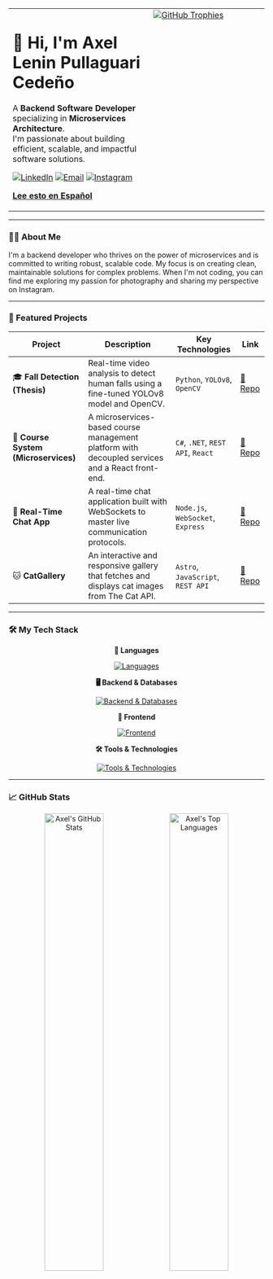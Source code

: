 <div align="center">
  <table>
    <tr>
      <td valign="top" align="left">
        <h1>👋 Hi, I'm Axel Lenin Pullaguari Cedeño</h1>
        <p>
          A <strong>Backend Software Developer</strong> specializing in <strong>Microservices Architecture</strong>.<br>
          I'm passionate about building efficient, scalable, and impactful software solutions.
        </p>
        <p>
          <a href="https://www.linkedin.com/in/axel-pullaguari/" target="_blank"><img src="https://img.shields.io/badge/LinkedIn-0077B5?style=for-the-badge&logo=linkedin&logoColor=white" alt="LinkedIn"/></a>
          <a href="mailto:axel_2008ec@hotmail.com"><img src="https://img.shields.io/badge/Email-0078D4?style=for-the-badge&logo=microsoft-outlook&logoColor=white" alt="Email"/></a>
          <a href="https://www.instagram.com/axenight/" target="_blank"><img src="https://img.shields.io/badge/Instagram-E4405F?style=for-the-badge&logo=instagram&logoColor=white" alt="Instagram"/></a>
        </p>
        <p>
          <b><a href="https://github.com/ALPullaguariSW/ALPullaguariSW-es">Lee esto en Español</a></b>
        </p>
      </td>
      <td valign="top" width="45%">
       <a href="https://github.com/ALPullaguariSW">
    <img 
      src="https://github-profile-trophy.vercel.app/?username=ALPullaguariSW&theme=gruvbox&no-frame=true&margin-w=10&row=2&column=3" 
      alt="GitHub Trophies"
    />
  </a>
      </td>
    </tr>
  </table>
</div>

---

### 👨‍💻 About Me

I'm a backend developer who thrives on the power of microservices and is committed to writing robust, scalable code. My focus is on creating clean, maintainable solutions for complex problems. When I'm not coding, you can find me exploring my passion for photography and sharing my perspective on Instagram.

---

### 🚀 Featured Projects

| Project | Description | Key Technologies | Link |
|---|---|---|---|
| 🎓 **Fall Detection (Thesis)** | Real-time video analysis to detect human falls using a fine-tuned YOLOv8 model and OpenCV. | `Python`, `YOLOv8`, `OpenCV` | [🔗 Repo](https://github.com/ALPullaguariSW/Detect_Notify_Accidents) |
| 🏫 **Course System (Microservices)** | A microservices-based course management platform with decoupled services and a React front-end. | `C#`, `.NET`, `REST API`, `React` | [🔗 Repo](https://github.com/ALPullaguariSW/CoursesSystem) |
| 💬 **Real-Time Chat App** | A real-time chat application built with WebSockets to master live communication protocols. | `Node.js`, `WebSocket`, `Express` | [🔗 Repo](https://github.com/ALPullaguariSW/App-Chat) |
| 🐱 **CatGallery** | An interactive and responsive gallery that fetches and displays cat images from The Cat API. | `Astro`, `JavaScript`, `REST API` | [🔗 Repo](https://github.com/ALPullaguariSW/CatGallery) |

---

### 🛠️ My Tech Stack

<div align="center">

**🧠 Languages**  
<p>
  <a href="https://skillicons.dev">
    <img src="https://skillicons.dev/icons?i=python,java,cs,cpp" alt="Languages"/>
  </a>
</p>

**🖥️ Backend & Databases**  
<p>
  <a href="https://skillicons.dev">
    <img src="https://skillicons.dev/icons?i=dotnet,nodejs,express,mysql,docker,mongodb" alt="Backend & Databases"/>
  </a>
</p>

**🎨 Frontend**  
<p>
  <a href="https://skillicons.dev">
    <img src="https://skillicons.dev/icons?i=react,vite,astro,js,html,css" alt="Frontend"/>
  </a>
</p>

**🛠️ Tools & Technologies**  
<p>
  <a href="https://skillicons.dev">
    <img src="https://skillicons.dev/icons?i=git,github,vscode,visualstudio,opencv,postman" alt="Tools & Technologies"/>
  </a>
</p>

</div>

---

### 📈 GitHub Stats

<div align="center">
  <img width="48%" src="https://github-readme-stats.vercel.app/api?username=ALPullaguariSW&show_icons=true&theme=radical&hide_border=true&count_private=true&rank_icon=github" alt="Axel's GitHub Stats" />
  <img width="48%" src="https://github-readme-stats.vercel.app/api/top-langs/?username=ALPullaguariSW&layout=compact&theme=radical&hide_border=true" alt="Axel's Top Languages"/>
</div>
